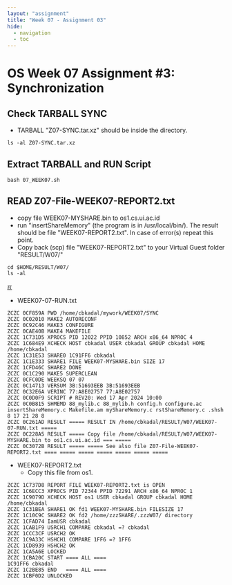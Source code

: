 ```yaml
---
layout: "assignment"
title: "Week 07 - Assignment 03" 
hide:
  - navigation
  - toc
---
```


# OS Week 07 Assignment #3: Synchronization

## Check TARBALL SYNC

* TARBALL "Z07-SYNC.tar.xz" should be inside the directory.

```
ls -al Z07-SYNC.tar.xz

```

## Extract TARBALL and RUN Script

```
bash 07_WEEK07.sh

```

## READ Z07-File-WEEK07-REPORT2.txt
* copy file WEEK07-MYSHARE.bin to os1.cs.ui.ac.id
* run "insertShareMemory" (the program is in /usr/local/bin/).
  The result should be file "WEEK07-REPORT2.txt".
  In case of error(s) repeat this point.
* Copy back (scp) file "WEEK07-REPORT2.txt" to your Virtual Guest folder "RESULT/W07/"

```
cd $HOME/RESULT/W07/
ls -al

```

[&#x213C;](#)<br id="idx003">

* WEEK07-07-RUN.txt

```
ZCZC 0CF859A PWD /home/cbkadal/mywork/WEEK07/SYNC
ZCZC 0C02010 MAKE2 AUTORECONF
ZCZC 0C92C46 MAKE3 CONFIGURE
ZCZC 0CAE40B MAKE4 MAKEFILE
ZCZC 1C731D5 XPROCS PID 12022 PPID 10852 ARCH x86_64 NPROC 4
ZCZC 1C684E9 XCHECK HOST cbkadal USER cbkadal GROUP cbkadal HOME /home/cbkadal
ZCZC 1C31E53 SHARE0 1C91FF6 cbkadal
ZCZC 1C1E333 SHARE1 FILE WEEK07-MYSHARE.bin SIZE 17
ZCZC 1CFD46C SHARE2 DONE
ZCZC 0C1C290 MAKE5 SUPERCLEAN
ZCZC 0CFC0DE WEEKSQ 07 07
ZCZC 0C14713 VERSUM 3B:51693EEB 3B:51693EEB
ZCZC 0C32E6A VERINC 77:A8E02757 77:A8E02757
ZCZC 0C0D0F9 SCRIPT # REV20: Wed 17 Apr 2024 10:00
ZCZC 0C0B815 SHMEMD 88_mylib.c 88_mylib.h config.h configure.ac insertShareMemory.c Makefile.am myShareMemory.c rstShareMemory.c .shsh 8 17 21 28 8
ZCZC 0C261AD RESULT ===== RESULT IN /home/cbkadal/RESULT/W07/WEEK07-07-RUN.txt =====
ZCZC 0C228A5 RESULT ===== Copy file /home/cbkadal/RESULT/W07/WEEK07-MYSHARE.bin to os1.cs.ui.ac.id === =====
ZCZC 0C3072B RESULT ===== ===== See also file Z07-File-WEEK07-REPORT2.txt ==== ===== ===== ===== ===== ===== =====

```


* WEEK07-REPORT2.txt 
  * Copy this file from os1.

```
ZCZC 1C737D8 REPORT FILE WEEK07-REPORT2.txt is OPEN
ZCZC 1C6ECC3 XPROCS PID 72344 PPID 72291 ARCH x86_64 NPROC 1
ZCZC 1C9079D XCHECK HOST os1 USER cbkadal GROUP cbkadal HOME /home/cbkadal
ZCZC 1C31BEA SHARE1 OK fd1 WEEK07-MYSHARE.bin FILESIZE 17
ZCZC 1C10C9C SHARE2 OK fd2 /home/zzzSHARE/.zzzW07/ directory
ZCZC 1CFAD74 IamUSR cbkadal
ZCZC 1CAB1F9 USRCH1 COMPARE cbkadal =? cbkadal
ZCZC 1CCC3CF USRCH2 OK
ZCZC 1C9A33C HSHCH1 COMPARE 1FF6 =? 1FF6
ZCZC 1CD8939 HSHCH2 OK
ZCZC 1CA5A6E LOCKED
ZCZC 1CBA20C START ==== ALL ====
1C91FF6 cbkadal
ZCZC 1C2BE85 END   ==== ALL ====
ZCZC 1CBF0D2 UNLOCKED

```

<br>